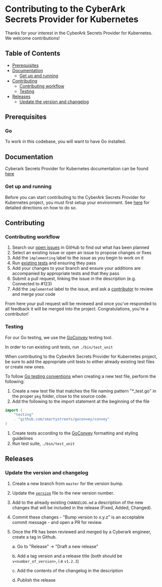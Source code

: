# Contributing to the CyberArk Secrets Provider for Kubernetes

Thanks for your interest in the CyberArk Secrets Provider for Kubernetes. We welcome contributions!

## Table of Contents

- [Prerequisites](#prerequisites)
- [Documentation](#documentation)
    - [Get up and running](#get-up-and-running)
- [Contributing](#contributing)
    - [Contributing workflow](#contributing-workflow)
    - [Testing](#testing)
- [Releases](#releases)
    - [Update the version and changelog](#update-the-version-and-changelog)

## Prerequisites

### Go

To work in this codebase, you will want to have Go installed.

## Documentation

Cyberark Secrets Provider for Kubernetes documentation can be found [here](https://www.docs.conjur.org/Latest/en/Content/Integrations/Kubernetes_deployApplicationsConjur-k8s-Secrets.htm)

### Get up and running

Before you can start contributing to the CyberArk Secrets Provider for Kubernetes project, you must first setup your environment. 
See [here](https://www.docs.conjur.org/Latest/en/Content/Integrations/Kubernetes_deployApplicationsConjur-k8s-Secrets.htm) for detailed directions on how to do so.

## Contributing

### Contributing workflow

1. Search our [open issues](https://github.com/cyberark/cyberark-secrets-provider-for-k8s/issues) in GitHub to find out what has been planned
1. Select an existing issue or open an issue to propose changes or fixes
1. Add the `implementing` label to the issue as you begin to work on it
1. Run [existing tests](#testing) and ensuring they pass
1. Add your changes to your branch and ensure your additions are accompanied by appropriate tests and that they pass
1. Submit a pull request, linking the issue in the description (e.g. Connected to #123)
1. Add the `implemented` label to the issue, and ask a [contributor](https://github.com/cyberark/cyberark-secrets-provider-for-k8s/graphs/contributors) to review and merge your code

From here your pull request will be reviewed and once you've responded to all feedback it will be merged into the project. Congratulations, you're a contributor!

### Testing

For our Go testing, we use the [GoConvey](http://goconvey.co/) testing tool.  

In order to run existing unit tests, run `./bin/test_unit`

When contributing to the CyberArk Secrets Provider for Kubernetes project, be sure to add the appropriate unit tests to either
already existing test files or create new ones.

To follow [Go testing conventions](https://golang.org/pkg/cmd/go/internal/test/) when creating a new test file, perform the following:

1. Create a new test file that matches the file naming pattern "*_test.go" in the proper `pkg` folder, close to the source code.
1. Add the following to the import statement at the beginning of the file

```go
import (
	"testing"
	. "github.com/smartystreets/goconvey/convey"
)
```

1. Create tests according to the [GoConvey](https://github.com/smartystreets/goconvey/wiki) formatting and styling guidelines 
1. Run test suite, `./bin/test_unit`
  
## Releases

### Update the version and changelog

1. Create a new branch from `master` for the version bump.
1. Update the [`version`](pkg/secrets/version.go) file to the new version number.
1. Add to the already existing `CHANGELOG.md` a description of the new changes that will be included in the release (Fixed, Added, Changed).
1. Commit these changes - "Bump version to x.y.z" is an acceptable commit message - and open a PR for review.
1. Once the PR has been reviewed and merged by a Cyberark engineer, create a tag in Github.
    
    a. Go to "Release" -> "Draft a new release"
    
    b. Add a tag version and a release title (both should be `v<number_of_version>`, i.e `v1.2.3`)
    
    c. Add the contents of the changelog in the description
    
    d. Publish the release